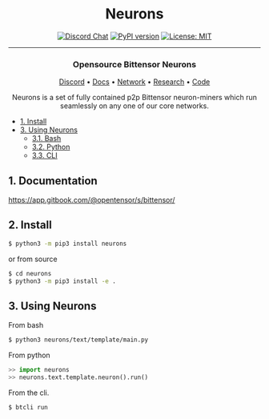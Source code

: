 <div align="center">

# **Neurons** <!-- omit in toc -->
[![Discord Chat](https://img.shields.io/discord/308323056592486420.svg)](https://discord.gg/3rUr6EcvbB)
[![PyPI version](https://badge.fury.io/py/bittensor.svg)](https://badge.fury.io/py/bittensor)
[![License: MIT](https://img.shields.io/badge/License-MIT-yellow.svg)](https://opensource.org/licenses/MIT) 

---

### Opensource Bittensor Neurons <!-- omit in toc -->

[Discord](https://discord.gg/3rUr6EcvbB) • [Docs](https://app.gitbook.com/@opentensor/s/bittensor/) • [Network](https://www.bittensor.com/metagraph) • [Research](https://uploads-ssl.webflow.com/5cfe9427d35b15fd0afc4687/5fa940aea6a95b870067cf09_bittensor.pdf) • [Code](https://github.com/opentensor/neurons)

</div>

<div align="center">
Neurons is a set of fully contained p2p Bittensor neuron-miners which run seamlessly on any one of our core networks.
</div>

- [1. Install](#2-install)
- [3. Using Neurons](#3-using-bittensor)
  - [3.1. Bash](#31-bash)
  - [3.2. Python](#32-python)
  - [3.3. CLI](#33-cli)

## 1. Documentation

https://app.gitbook.com/@opentensor/s/bittensor/

## 2. Install
```bash
$ python3 -m pip3 install neurons
```
or from source
```bash
$ cd neurons
$ python3 -m pip3 install -e .
```

## 3. Using Neurons
From bash
```bash
$ python3 neurons/text/template/main.py
```

From python
```python
>> import neurons
>> neurons.text.template.neuron().run()
```

From the cli.
```bash
$ btcli run 
```
